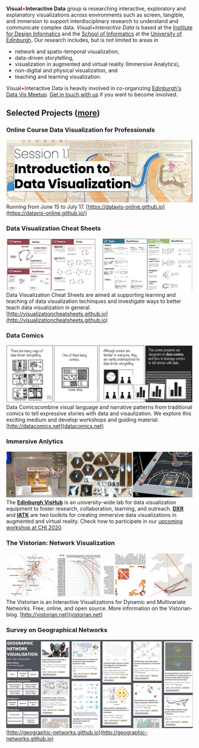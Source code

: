 __Visual<b style="color:red;">+</b>Interactive Data__ group is researching interactive, exploratory and explanatory visualizations across environments such as screen, tangible, and immersion to support interdisciplinary research to understand and communicate complex data. _Visual+Interactive Data_ is based at the [Institute for Design Informatics](https://www.designinformatics.org/) and the [School of Informatics](https://www.ed.ac.uk/informatics) at the [University of Edinburgh](https://www.ed.ac.uk). Our research includes, but is not limited to areas in 

* network and spatio-temporal visualization, 
* data-driven storytelling, 
* visualization in augmented and virtual reality (Immersive Analytics), 
* non-digital and physical visualization, and 
* teaching and learning visualization. 

Visual<b style="color:red;">+</b>Interactive Data is heavily involved in co-organizing [Edinburgh's Data Vis Meetup](https://www.meetup.com/meetup-group-vBHbCmgh). [Get in touch with us](mailto:bbach@ed.ac.uk) if you want to become involved.

## Selected Projects ([more](publications.html))


### Online Course Data Visualization for Professionals
![](figures/datavis-course.png)
Running from June 15 to July 17. [https://datavis-online.github.io](https://datavis-online.github.io/)

### Data Visualization Cheat Sheets
![](figures/cheatsheets.png)
Data Visualization Cheat Sheets are aimed at supporting learning and teaching of data visualization techinques and investigate ways to better teach data visualization in general. [http://visualizationcheatsheets.github.io](http://visualizationcheatsheets.github.io)

### Data Comics
![](figures/datacomics.png)
Data Comicscombine visual language and narrative patterns from traditional comics to tell expressive stories with data and visaulization. We explore this exciting medium and develop workshops and guiding material. [http://datacomics.net](datacomics.net)  

### Immersive Anlytics
![](figures/immersiveanalytics.png)
The **[Edinburgh VisHub](http://edinburghvishub.github.io)** is an university-wide lab for data visualization equipment to foster research, collaboration, learning, and outreach. **[DXR](https://sites.google.com/view/dxr-vis)** and **[IATK](https://github.com/MaximeCordeil/IATK)** are two toolkits for creating immersive data visualizations in augmented and virtual reality. Check how to participate in our [upcoming workshop at CHI 2020](http://immersiveanalytics.io). 

### The Vistorian: Network Visualization
![](figures/vistorian.png)
The Vistorian is an Interactive Visualizations for Dynamic and Multivariate Networks. Free, online, and open source. More information on the Vistorian-blog. [http://vistorian.net](vistorian.net)

### Survey on Geographical Networks
![](figures/schoettler2019geographic.png)
[http://geographic-networks.github.io](http://geographic-networks.github.io)
